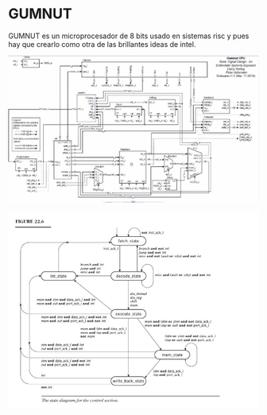 # GUMNUT
GUMNUT es un microprocesador de 8 bits usado en sistemas risc y pues hay que crearlo como otra de las brillantes ideas de intel. 

![es esto](./planos.jfif)

![es esto](./controlUnit_statemachineplano.jfif)
